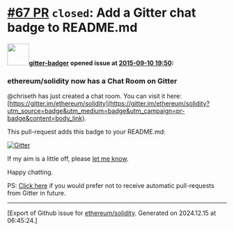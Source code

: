 # [\#67 PR](https://github.com/ethereum/solidity/pull/67) `closed`: Add a Gitter chat badge to README.md

#### <img src="https://avatars.githubusercontent.com/u/8518239?u=2dcdddcf5725d9c5e0e7efe00b37f92f882676c0&v=4" width="50">[gitter-badger](https://github.com/gitter-badger) opened issue at [2015-09-10 19:50](https://github.com/ethereum/solidity/pull/67):

### ethereum/solidity now has a Chat Room on Gitter

@chriseth has just created a chat room. You can visit it here: [https://gitter.im/ethereum/solidity](https://gitter.im/ethereum/solidity?utm_source=badge&utm_medium=badge&utm_campaign=pr-badge&content=body_link).

This pull-request adds this badge to your README.md:

[![Gitter](https://badges.gitter.im/Join%20Chat.svg)](https://gitter.im/ethereum/solidity?utm_source=badge&utm_medium=badge&utm_campaign=pr-badge&utm_content=body_badge)

If my aim is a little off, please [let me know](https://github.com/gitterHQ/readme-badger/issues).

Happy chatting.

PS: [Click here](https://gitter.im/settings/badger/opt-out) if you would prefer not to receive automatic pull-requests from Gitter in future.





-------------------------------------------------------------------------------



[Export of Github issue for [ethereum/solidity](https://github.com/ethereum/solidity). Generated on 2024.12.15 at 06:45:24.]
